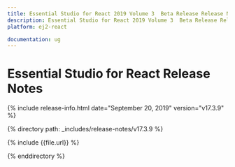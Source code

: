 ```yaml
---
title: Essential Studio for React 2019 Volume 3  Beta Release Release Notes  
description: Essential Studio for React 2019 Volume 3  Beta Release Release Notes  
platform: ej2-react

documentation: ug
---
```


# Essential Studio for  React  Release Notes  

{% include release-info.html date="September 20, 2019"   version="v17.3.9"  %} 

{% directory path: _includes/release-notes/v17.3.9 %}

{% include {{file.url}} %}

{% enddirectory %}
